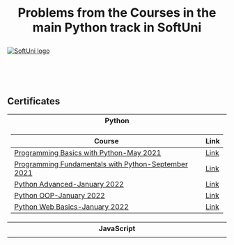 # <p align="center"> Problems from the Courses in the main Python track in SoftUni <p>


<a href="https://softuni.bg/trainings/courses" rel="Courses"> ![SoftUni logo][logo] </a>

[logo]: https://softuni.bg/content/images/svg-logos/software-university-logo.svg "Logo Title Text 2"

<br/>
<br/>
<br/>

<h2> Certificates </h2>

<table>

<tr>
  <th> Python </th>
</tr>

<tr>
<td>

| **Course**                                                            | **Link**                                                   |
| --------------------------------------------------------------------- | ---------------------------------------------------------- |
| <a href="https://softuni.bg/trainings/3401/programming-basics-with-python-may-2021" > Programming Basics with Python-May 2021 </a>| <a href="https://softuni.bg/certificates/details/107370/5e7ec35a"> Link</a> | 
| <a href="https://softuni.bg/trainings/3450/programming-fundamentals-with-python-september-2021"> Programming Fundamentals with Python-September 2021 </a> | <a href="https://softuni.bg/certificates/details/119277/507ce310"> Link</a> | 
| <a href="https://softuni.bg/trainings/3590/python-advanced-january-2022"> Python Advanced-January 2022 </a> | <a href="https://softuni.bg/certificates/details/126176/8c5d9429"> Link</a> | 
| <a href="https://softuni.bg/trainings/3591/python-oop-february-2022"> Python OOP-January 2022 </a> | <a href="https://softuni.bg/certificates/details/131106/c06e4c93"> Link</a> | 
| <a href="https://softuni.bg/trainings/3595/python-web-basics-january-2022"> Python Web Basics-January 2022 </a> | <a href="https://softuni.bg/certificates/details/133039/0cf8456c"> Link</a> | 
</td>
  
<tr>
  <th> JavaScript </th>
</tr>
  <td>


</td>

</table>



